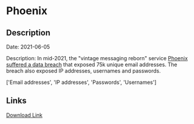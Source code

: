# Phoenix

## Description

Date: 2021-06-05

Description:
In mid-2021, the &quot;vintage messaging reborn&quot; service <a href="https://prnt.sc/_t-Usfo2rHqP" target="_blank" rel="noopener">Phoenix suffered a data breach</a> that exposed 75k unique email addresses. The breach also exposed IP addresses, usernames and passwords.


['Email addresses', 'IP addresses', 'Passwords', 'Usernames']

## Links

[Download Link](https://link-to.net/1229997/521.0034589191321/dynamic/?r=aHR0cHM6Ly93d3cubWVkaWFmaXJlLmNvbS92aWV3L2hKbVJIT1UySFY5anJEVi9waG9lbml4aW0uZGRucy5uZXQvZmlsZQ==)